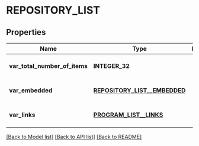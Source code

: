 # REPOSITORY_LIST

## Properties
Name | Type | Description | Notes
------------ | ------------- | ------------- | -------------
**var_total_number_of_items** | **INTEGER_32** |  | [optional] [default to null]
**var_embedded** | [**REPOSITORY_LIST__EMBEDDED**](repositoryList__embedded.md) |  | [optional] [default to null]
**var_links** | [**PROGRAM_LIST__LINKS**](programList__links.md) |  | [optional] [default to null]

[[Back to Model list]](../README.md#documentation-for-models) [[Back to API list]](../README.md#documentation-for-api-endpoints) [[Back to README]](../README.md)


